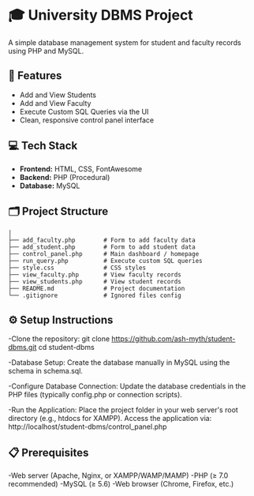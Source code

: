 # 🎓 University DBMS Project

A simple database management system for student and faculty records using PHP and MySQL.

## 📌 Features

- Add and View Students
- Add and View Faculty
- Execute Custom SQL Queries via the UI
- Clean, responsive control panel interface

## 💻 Tech Stack

- **Frontend:** HTML, CSS, FontAwesome
- **Backend:** PHP (Procedural)
- **Database:** MySQL

## 🗂 Project Structure
```student-dbms/
│
├── add_faculty.php        # Form to add faculty data
├── add_student.php        # Form to add student data
├── control_panel.php      # Main dashboard / homepage
├── run_query.php          # Execute custom SQL queries
├── style.css              # CSS styles
├── view_faculty.php       # View faculty records
├── view_students.php      # View student records
├── README.md              # Project documentation
└── .gitignore             # Ignored files config
```
## ⚙️ Setup Instructions
-Clone the repository:
git clone https://github.com/ash-myth/student-dbms.git
cd student-dbms

-Database Setup:
Create the database manually in MySQL using the schema in schema.sql.

-Configure Database Connection:
Update the database credentials in the PHP files (typically config.php or connection scripts).

-Run the Application:
Place the project folder in your web server's root directory (e.g., htdocs for XAMPP).
Access the application via:
http://localhost/student-dbms/control_panel.php

## 📋 Prerequisites
-Web server (Apache, Nginx, or XAMPP/WAMP/MAMP)
-PHP (≥ 7.0 recommended)
-MySQL (≥ 5.6)
-Web browser (Chrome, Firefox, etc.)
   
